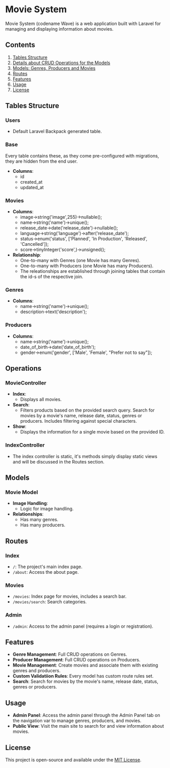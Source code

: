 # Movie System

Movie System (codename Wave) is a web application built with Laravel for managing and displaying information about movies.

## Contents

1. [Tables Structure](#tables-structure)
2. [Details about CRUD Operations for the Models](#operations)
3. [Models: Genres, Producers and Movies](#models)
4. [Routes](#routes)
5. [Features](#features)
6. [Usage](#usage)
7. [License](#license)

## Tables Structure
### Users
- Default Laravel Backpack generated table.

### Base
Every table contains these, as they come pre-configured with migrations, they are hidden from the end user.
- **Columns**:
  - id
  - created_at
  - updated_at


### Movies
- **Columns**:
  - image->string('image',255)->nullable();
  - name->string('name')->unique();
  - release_date->date('release_date')->nullable();
  - language->string('language')->after('release_date');
  - status->enum('status', ['Planned', 'In Production', 'Released', 'Cancelled']);
  - score->tinyInteger('score',)->unsigned();
- **Relationship**:
  - One-to-many with Genres (one Movie has many Genres).
  - One-to-many with Producers (one Movie has many Producers).
  - The releationships are established through joining tables that contain the id-s of the respective join.

### Genres
- **Columns**:
  - name->string('name')->unique();
  - description->text('description');
 
### Producers
- **Columns**:
  - name->string('name')->unique();
  - date_of_birth->date('date_of_birth');
  - gender->enum('gender', ['Male', 'Female', "Prefer not to say"]);

## Operations
### MovieController
- **Index**:
  - Displays all movies.
- **Search**:
  - Filters products based on the provided search query. Search for movies by a movie's name, release date, status, genres or producers. Includes filtering against special characters.
- **Show**:
  - Displays the information for a single movie based on the provided ID.

### IndexController
  - The index controller is static, it's methods simply display static views and will be discussed in the Routes section.

## Models
### Movie Model
- **Image Handling**:
  - Logic for image handling.
- **Relationships**:
  - Has many genres.
  - Has many producers.

## Routes
### Index
- `/`: The project's main index page.
- `/about`: Access the about page.

### Movies
- `/movies`: Index page for movies, includes a search bar.
- `/movies/search`: Search categories.

### Admin
- `/admin`: Access to the admin panel (requires a login or registration).


## Features

- **Genre Management**: Full CRUD operations on Genres.
- **Producer Management**: Full CRUD operations on Producers.
- **Movie Management**: Create movies and associate them with existing genres and producers.
- **Custom Validatiion Rules**: Every model has custom route rules set.
- **Search**: Search for movies by the movie's name, release date, status, genres or producers.

## Usage

- **Admin Panel**: Access the admin panel through the Admin Panel tab on the navigation var to manage genres, producers, and movies.
- **Public View**: Visit the main site to search for and view information about movies.

## License

This project is open-source and available under the [MIT License](LICENSE).
